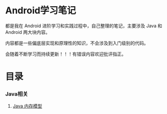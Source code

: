 # Android学习笔记

都是我在 Android 进阶学习和实践过程中，自己整理的笔记，主要涉及 Java 和 Android 两大块内容。

内容都是一些偏底层实现和原理性的知识，不会涉及到入门级别的代码。

会随着不断学习而持续更新！！！有错误内容欢迎批评指正。



# 目录

### Java相关

1. [Java 内存模型](Java系列/Java内存模型.md)

